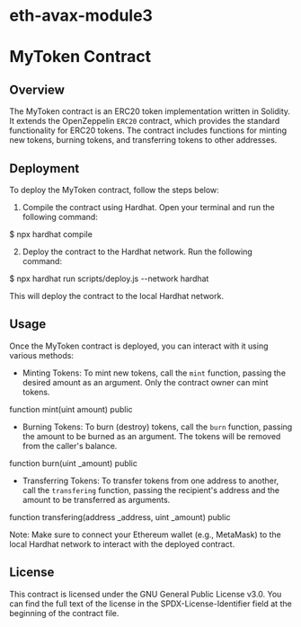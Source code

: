 # eth-avax-module3

# MyToken Contract

## Overview
The MyToken contract is an ERC20 token implementation written in Solidity. It extends the OpenZeppelin `ERC20` contract, which provides the standard functionality for ERC20 tokens. The contract includes functions for minting new tokens, burning tokens, and transferring tokens to other addresses.

## Deployment
To deploy the MyToken contract, follow the steps below:

1. Compile the contract using Hardhat. Open your terminal and run the following command:

$ npx hardhat compile

2. Deploy the contract to the Hardhat network. Run the following command:

$ npx hardhat run scripts/deploy.js --network hardhat


This will deploy the contract to the local Hardhat network.

## Usage
Once the MyToken contract is deployed, you can interact with it using various methods:

- Minting Tokens:
To mint new tokens, call the `mint` function, passing the desired amount as an argument. Only the contract owner can mint tokens.

function mint(uint amount) public

- Burning Tokens:
To burn (destroy) tokens, call the `burn` function, passing the amount to be burned as an argument. The tokens will be removed from the caller's balance.

function burn(uint _amount) public

- Transferring Tokens:
To transfer tokens from one address to another, call the `transfering` function, passing the recipient's address and the amount to be transferred as arguments.

function transfering(address _address, uint _amount) public


Note: Make sure to connect your Ethereum wallet (e.g., MetaMask) to the local Hardhat network to interact with the deployed contract.

## License
This contract is licensed under the GNU General Public License v3.0. You can find the full text of the license in the SPDX-License-Identifier field at the beginning of the contract file.

